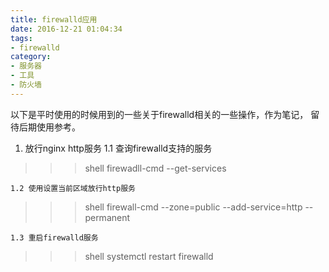 ```yaml
---
title: firewalld应用
date: 2016-12-21 01:04:34
tags:
- firewalld
category:
- 服务器
- 工具
- 防火墙
---
```


以下是平时使用的时候用到的一些关于firewalld相关的一些操作，作为笔记，
留待后期使用参考。

<!-- more -->

1. 放行nginx http服务
    1.1 查询firewalld支持的服务
>>> shell
firewadll-cmd --get-services
>>>

    1.2 使用设置当前区域放行http服务
>>> shell
firewall-cmd --zone=public --add-service=http --permanent 
>>>

    1.3 重启firewalld服务
>>> shell
systemctl restart firewalld
>>>

